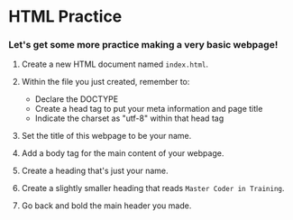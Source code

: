# HTML Practice #

### Let's get some more practice making a very basic webpage! ###

1. Create a new HTML document named `index.html`.

2. Within the file you just created, remember to:
    * Declare the DOCTYPE
    * Create a head tag to put your meta information and page title
    * Indicate the charset as "utf-8" within that head tag

3. Set the title of this webpage to be your name.

4. Add a body tag for the main content of your webpage.

5. Create a heading that's just your name.

6. Create a slightly smaller heading that reads `Master Coder in Training`.

7. Go back and bold the main header you made.